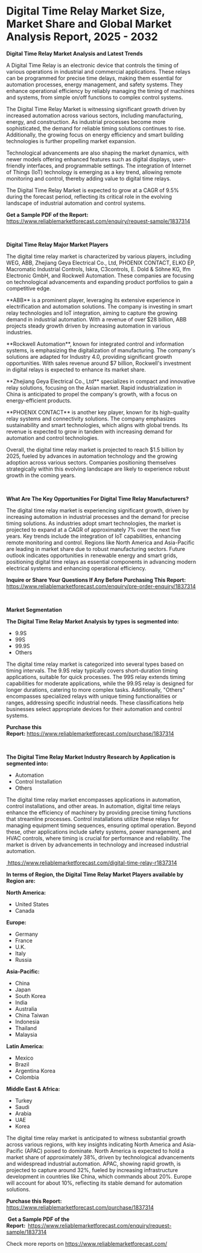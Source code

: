 <p><h1>Digital Time Relay Market Size, Market Share and Global Market Analysis Report, 2025 - 2032</h1></p><p><strong>Digital Time Relay Market Analysis and Latest Trends</strong></p>
<p><p>A Digital Time Relay is an electronic device that controls the timing of various operations in industrial and commercial applications. These relays can be programmed for precise time delays, making them essential for automation processes, energy management, and safety systems. They enhance operational efficiency by reliably managing the timing of machines and systems, from simple on/off functions to complex control systems.</p><p>The Digital Time Relay Market is witnessing significant growth driven by increased automation across various sectors, including manufacturing, energy, and construction. As industrial processes become more sophisticated, the demand for reliable timing solutions continues to rise. Additionally, the growing focus on energy efficiency and smart building technologies is further propelling market expansion.</p><p>Technological advancements are also shaping the market dynamics, with newer models offering enhanced features such as digital displays, user-friendly interfaces, and programmable settings. The integration of Internet of Things (IoT) technology is emerging as a key trend, allowing remote monitoring and control, thereby adding value to digital time relays.</p><p>The Digital Time Relay Market is expected to grow at a CAGR of 9.5% during the forecast period, reflecting its critical role in the evolving landscape of industrial automation and control systems.</p></p>
<p><strong>Get a Sample PDF of the Report:&nbsp;</strong> <a href="https://www.reliablemarketforecast.com/enquiry/request-sample/1837314?utm_campaign=2145&utm_medium=2&utm_source=Github&utm_content=ia&utm_term=22022025&utm_id=digital-time-relay">https://www.reliablemarketforecast.com/enquiry/request-sample/1837314</a></p>
<p>&nbsp;</p>
<p><strong>Digital Time Relay Major Market Players</strong></p>
<p><p>The digital time relay market is characterized by various players, including WEG, ABB, Zhejiang Geya Electrical Co., Ltd, PHOENIX CONTACT, ELKO EP, Macromatic Industrial Controls, Iskra, C3controls, E. Dold & Söhne KG, Ifm Electronic GmbH, and Rockwell Automation. These companies are focusing on technological advancements and expanding product portfolios to gain a competitive edge.</p><p>**ABB** is a prominent player, leveraging its extensive experience in electrification and automation solutions. The company is investing in smart relay technologies and IoT integration, aiming to capture the growing demand in industrial automation. With a revenue of over $28 billion, ABB projects steady growth driven by increasing automation in various industries.</p><p>**Rockwell Automation**, known for integrated control and information systems, is emphasizing the digitalization of manufacturing. The company's solutions are adapted for Industry 4.0, providing significant growth opportunities. With sales revenue around $7 billion, Rockwell's investment in digital relays is expected to enhance its market share.</p><p>**Zhejiang Geya Electrical Co., Ltd** specializes in compact and innovative relay solutions, focusing on the Asian market. Rapid industrialization in China is anticipated to propel the company's growth, with a focus on energy-efficient products.</p><p>**PHOENIX CONTACT** is another key player, known for its high-quality relay systems and connectivity solutions. The company emphasizes sustainability and smart technologies, which aligns with global trends. Its revenue is expected to grow in tandem with increasing demand for automation and control technologies.</p><p>Overall, the digital time relay market is projected to reach $1.5 billion by 2025, fueled by advances in automation technology and the growing adoption across various sectors. Companies positioning themselves strategically within this evolving landscape are likely to experience robust growth in the coming years.</p></p>
<p>&nbsp;</p>
<p><strong>What Are The Key Opportunities For Digital Time Relay Manufacturers?</strong></p>
<p><p>The digital time relay market is experiencing significant growth, driven by increasing automation in industrial processes and the demand for precise timing solutions. As industries adopt smart technologies, the market is projected to expand at a CAGR of approximately 7% over the next five years. Key trends include the integration of IoT capabilities, enhancing remote monitoring and control. Regions like North America and Asia-Pacific are leading in market share due to robust manufacturing sectors. Future outlook indicates opportunities in renewable energy and smart grids, positioning digital time relays as essential components in advancing modern electrical systems and enhancing operational efficiency.</p></p>
<p><strong>Inquire or Share Your Questions If Any Before Purchasing This Report:</strong> <a href="https://www.reliablemarketforecast.com/enquiry/pre-order-enquiry/1837314?utm_campaign=2145&utm_medium=2&utm_source=Github&utm_content=ia&utm_term=22022025&utm_id=digital-time-relay">https://www.reliablemarketforecast.com/enquiry/pre-order-enquiry/1837314</a></p>
<p>&nbsp;</p>
<p><strong>Market Segmentation</strong></p>
<p><strong>The Digital Time Relay Market Analysis by types is segmented into:</strong></p>
<p><ul><li>9.9S</li><li>99S</li><li>99.9S</li><li>Others</li></ul></p>
<p><p>The digital time relay market is categorized into several types based on timing intervals. The 9.9S relay typically covers short-duration timing applications, suitable for quick processes. The 99S relay extends timing capabilities for moderate applications, while the 99.9S relay is designed for longer durations, catering to more complex tasks. Additionally, "Others" encompasses specialized relays with unique timing functionalities or ranges, addressing specific industrial needs. These classifications help businesses select appropriate devices for their automation and control systems.</p></p>
<p><strong>Purchase this Report:&nbsp;</strong><a href="https://www.reliablemarketforecast.com/purchase/1837314?utm_campaign=2145&utm_medium=2&utm_source=Github&utm_content=ia&utm_term=22022025&utm_id=digital-time-relay">https://www.reliablemarketforecast.com/purchase/1837314</a></p>
<p>&nbsp;</p>
<p><strong>The Digital Time Relay Market Industry Research by Application is segmented into:</strong></p>
<p><ul><li>Automation</li><li>Control Installation</li><li>Others</li></ul></p>
<p><p>The digital time relay market encompasses applications in automation, control installations, and other areas. In automation, digital time relays enhance the efficiency of machinery by providing precise timing functions that streamline processes. Control installations utilize these relays for managing equipment timing sequences, ensuring optimal operation. Beyond these, other applications include safety systems, power management, and HVAC controls, where timing is crucial for performance and reliability. The market is driven by advancements in technology and increased industrial automation.</p></p>
<p><a href="https://www.reliablemarketforecast.com/digital-time-relay-r1837314?utm_campaign=2145&utm_medium=2&utm_source=Github&utm_content=ia&utm_term=22022025&utm_id=digital-time-relay">&nbsp;https://www.reliablemarketforecast.com/digital-time-relay-r1837314</a></p>
<p><strong>In terms of Region, the Digital Time Relay Market Players available by Region are:</strong></p>
<p>
    <p> <strong> North America: </strong>
        <ul>
            <li>United States</li>
            <li>Canada</li>
        </ul>
        </p> 
    <p> <strong> Europe: </strong>
        <ul>
            <li>Germany</li>
            <li>France</li>
            <li>U.K.</li>
            <li>Italy</li>
            <li>Russia</li>
        </ul>
        </p> 
    <p> <strong> Asia-Pacific: </strong>
        <ul>
            <li>China</li>
            <li>Japan</li>
            <li>South Korea</li>
            <li>India</li>
            <li>Australia</li>
            <li>China Taiwan</li>
            <li>Indonesia</li>
            <li>Thailand</li>
            <li>Malaysia</li>
        </ul>
        </p> 
    <p> <strong> Latin America: </strong>
        <ul>
            <li>Mexico</li>
            <li>Brazil</li>
            <li>Argentina Korea</li>
            <li>Colombia</li>
        </ul>
        </p> 
    <p> <strong> Middle East & Africa: </strong>
        <ul>
            <li>Turkey</li>
            <li>Saudi</li>
            <li>Arabia</li>
            <li>UAE</li>
            <li>Korea</li>
        </ul>
    </p>
    </p>
<p><p>The digital time relay market is anticipated to witness substantial growth across various regions, with key insights indicating North America and Asia-Pacific (APAC) poised to dominate. North America is expected to hold a market share of approximately 38%, driven by technological advancements and widespread industrial automation. APAC, showing rapid growth, is projected to capture around 32%, fueled by increasing infrastructure development in countries like China, which commands about 20%. Europe will account for about 10%, reflecting its stable demand for automation solutions.</p></p>
<p><strong>Purchase this Report: </strong><a href="https://www.reliablemarketforecast.com/purchase/1837314?utm_campaign=2145&utm_medium=2&utm_source=Github&utm_content=ia&utm_term=22022025&utm_id=digital-time-relay">https://www.reliablemarketforecast.com/purchase/1837314</a></p>
<p>&nbsp;<strong>Get a Sample PDF of the Report:&nbsp;&nbsp;</strong><a href="https://www.reliablemarketforecast.com/enquiry/request-sample/1837314?utm_campaign=2145&utm_medium=2&utm_source=Github&utm_content=ia&utm_term=22022025&utm_id=digital-time-relay">https://www.reliablemarketforecast.com/enquiry/request-sample/1837314</a></p>
<p><strong></strong></p>
<p>Check more reports on <a href="https://www.reliablemarketforecast.com/?utm_campaign=2145&utm_medium=2&utm_source=Github&utm_content=ia&utm_term=22022025&utm_id=digital-time-relay">https://www.reliablemarketforecast.com/</a></p>